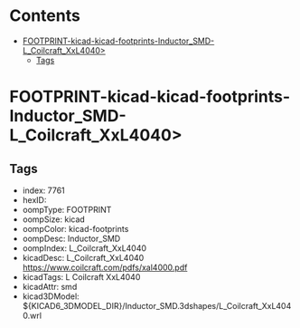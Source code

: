 



Contents
========

* [FOOTPRINT-kicad-kicad-footprints-Inductor_SMD-L_Coilcraft_XxL4040>](#footprint-kicad-kicad-footprints-inductor_smd-l_coilcraft_xxl4040)
	* [Tags](#tags)

# FOOTPRINT-kicad-kicad-footprints-Inductor_SMD-L_Coilcraft_XxL4040>

## Tags

- index: 7761
- hexID: 
- oompType: FOOTPRINT
- oompSize: kicad
- oompColor: kicad-footprints
- oompDesc: Inductor_SMD
- oompIndex: L_Coilcraft_XxL4040
- kicadDesc: L_Coilcraft_XxL4040 https://www.coilcraft.com/pdfs/xal4000.pdf
- kicadTags: L Coilcraft XxL4040
- kicadAttr: smd
- kicad3DModel: ${KICAD6_3DMODEL_DIR}/Inductor_SMD.3dshapes/L_Coilcraft_XxL4040.wrl
